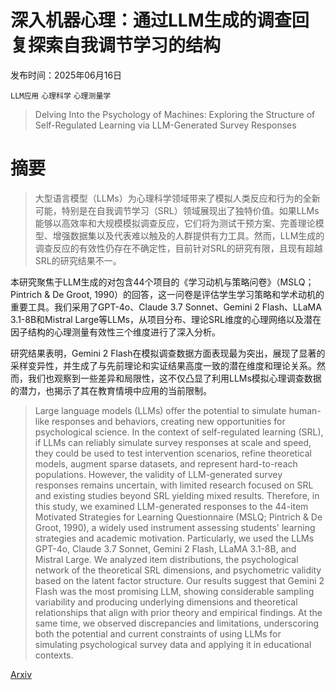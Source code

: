 # 深入机器心理：通过LLM生成的调查回复探索自我调节学习的结构

发布时间：2025年06月16日

`LLM应用` `心理科学` `心理测量学`

> Delving Into the Psychology of Machines: Exploring the Structure of Self-Regulated Learning via LLM-Generated Survey Responses

# 摘要

> 大型语言模型（LLMs）为心理科学领域带来了模拟人类反应和行为的全新可能，特别是在自我调节学习（SRL）领域展现出了独特价值。如果LLMs能够以高效率和大规模模拟调查反应，它们将为测试干预方案、完善理论模型、增强数据集以及代表难以触及的人群提供有力工具。然而，LLM生成的调查反应的有效性仍存在不确定性，目前针对SRL的研究有限，且现有超越SRL的研究结果不一。

本研究聚焦于LLM生成的对包含44个项目的《学习动机与策略问卷》（MSLQ；Pintrich & De Groot, 1990）的回答，这一问卷是评估学生学习策略和学术动机的重要工具。我们采用了GPT-4o、Claude 3.7 Sonnet、Gemini 2 Flash、LLaMA 3.1-8B和Mistral Large等LLMs，从项目分布、理论SRL维度的心理网络以及潜在因子结构的心理测量有效性三个维度进行了深入分析。

研究结果表明，Gemini 2 Flash在模拟调查数据方面表现最为突出，展现了显著的采样变异性，并生成了与先前理论和实证结果高度一致的潜在维度和理论关系。然而，我们也观察到一些差异和局限性，这不仅凸显了利用LLMs模拟心理调查数据的潜力，也揭示了其在教育情境中应用的当前限制。

> Large language models (LLMs) offer the potential to simulate human-like responses and behaviors, creating new opportunities for psychological science. In the context of self-regulated learning (SRL), if LLMs can reliably simulate survey responses at scale and speed, they could be used to test intervention scenarios, refine theoretical models, augment sparse datasets, and represent hard-to-reach populations. However, the validity of LLM-generated survey responses remains uncertain, with limited research focused on SRL and existing studies beyond SRL yielding mixed results. Therefore, in this study, we examined LLM-generated responses to the 44-item Motivated Strategies for Learning Questionnaire (MSLQ; Pintrich \& De Groot, 1990), a widely used instrument assessing students' learning strategies and academic motivation. Particularly, we used the LLMs GPT-4o, Claude 3.7 Sonnet, Gemini 2 Flash, LLaMA 3.1-8B, and Mistral Large. We analyzed item distributions, the psychological network of the theoretical SRL dimensions, and psychometric validity based on the latent factor structure. Our results suggest that Gemini 2 Flash was the most promising LLM, showing considerable sampling variability and producing underlying dimensions and theoretical relationships that align with prior theory and empirical findings. At the same time, we observed discrepancies and limitations, underscoring both the potential and current constraints of using LLMs for simulating psychological survey data and applying it in educational contexts.

[Arxiv](https://arxiv.org/abs/2506.13384)